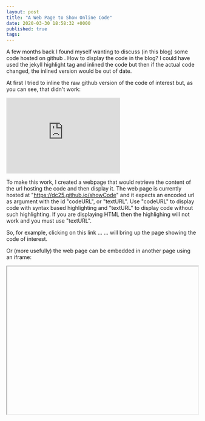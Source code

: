 ```yaml
---
layout: post
title: "A Web Page to Show Online Code"
date: 2020-03-30 18:58:32 +0000
published: true
tags:
---
```

A few months back I found myself wanting to discuss (in this blog) some code hosted on github .   How to display the code in the blog?   I could have used the jekyll highlight tag and inlined the code but then if the actual code changed, the inlined version would be out of date.   

At first I tried to inline the raw github version of the code of interest but, as you can see, that didn't work:

<iframe width="300" height="200" src="https://raw.githubusercontent.com/dc25/showCode/master/show.ts" frameborder="0" allowfullscreen></iframe>


To make this work, I created a webpage that would retrieve the content of the url hosting the code and then display it.  The web page is currently hosted at "https://dc25.github.io/showCode" and it expects an encoded url as argument with the id "codeURL", or "textURL".   Use "codeURL" to display code with syntax based highlighting and "textURL" to display code without such highlighting.   If you are displaying HTML then the highlighing will not work and you must use "textURL".

So, for example, clicking on this link ...  <a id="urllink" href=""></a> ... will bring up the page showing the code of interest.

Or (more usefully) the web page can be embedded in another page using an iframe:

<iframe id="showCode" style="width:100%; height:390px" src='' ></iframe>

<script> 
    function showCode(t)
    {
        return "https://dc25.github.io/showCode" + "?codeURL=" + encodeURIComponent(t);
    }

    let code = "https://raw.githubusercontent.com/dc25/showCode/master/show.ts";
    document.getElementById("urllink").innerHTML=showCode(code);
    document.getElementById("urllink").href=showCode(code);
    document.getElementById("showCode").src=showCode(code);
</script>
